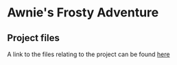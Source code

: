 # Awnie's Frosty Adventure

## Project files
A link to the files relating to the project can be found [here](https://drive.google.com/drive/folders/1itEg7FsXJvkZ_ejmDJa82BIgYIbN9FV3)